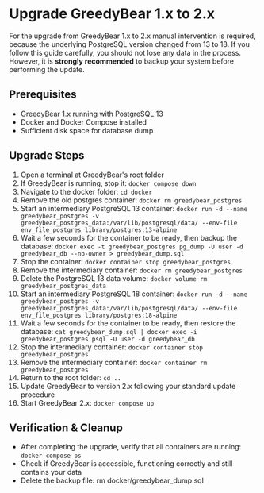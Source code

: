 # Upgrade GreedyBear 1.x to 2.x
For the upgrade from GreedyBear 1.x to 2.x manual intervention is required, because the underlying PostgreSQL version changed from 13 to 18. If you follow this guide carefully, you should not lose any data in the process. However, it is **strongly recommended** to backup your system before performing the update.

## Prerequisites
- GreedyBear 1.x running with PostgreSQL 13
- Docker and Docker Compose installed
- Sufficient disk space for database dump

## Upgrade Steps
1. Open a terminal at GreedyBear's root folder
2. If GreedyBear is running, stop it: `docker compose down`
3. Navigate to the docker folder: `cd docker`
4. Remove the old postgres container: `docker rm greedybear_postgres`
5. Start an intermediary PostgreSQL 13 container: `docker run -d --name greedybear_postgres -v greedybear_postgres_data:/var/lib/postgresql/data/ --env-file env_file_postgres library/postgres:13-alpine`
6. Wait a few seconds for the container to be ready, then backup the database: `docker exec -t greedybear_postgres pg_dump -U user -d greedybear_db --no-owner > greedybear_dump.sql`
7. Stop the container: `docker container stop greedybear_postgres`
8. Remove the intermediary container: `docker rm greedybear_postgres`
9. Delete the PostgreSQL 13 data volume: `docker volume rm greedybear_postgres_data`
10. Start an intermediary PostgreSQL 18 container: `docker run -d --name greedybear_postgres -v greedybear_postgres_data:/var/lib/postgresql/data/ --env-file env_file_postgres library/postgres:18-alpine`
11. Wait a few seconds for the container to be ready, then restore the database: `cat greedybear_dump.sql | docker exec -i greedybear_postgres psql -U user -d greedybear_db`
12. Stop the intermediary container: `docker container stop greedybear_postgres`
13. Remove the intermediary container: `docker container rm greedybear_postgres`
14. Return to the root folder: `cd ..`
15. Update GreedyBear to version 2.x following your standard update procedure
16. Start GreedyBear 2.x: `docker compose up`

## Verification & Cleanup
- After completing the upgrade, verify that all containers are running: `docker compose ps`
- Check if GreedyBear is accessible, functioning correctly and still contains your data
- Delete the backup file: rm docker/greedybear_dump.sql


